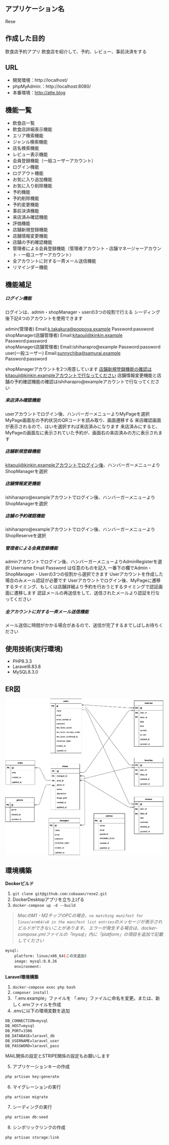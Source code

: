 ## アプリケーション名
Rese

## 作成した目的
飲食店予約アプリ
飲食店を紹介して、予約、レビュー、事前決済をする

## URL
- 開発環境：http://localhost/
- phpMyAdmin:：http://localhost:8080/
- 本番環境：http://atte.blog

## 機能一覧
- 飲食店一覧
- 飲食店詳細表示機能
- エリア検索機能
- ジャンル検索機能
- 店名検索機能
- レビュー表示機能
- 会員登録機能（一般ユーザーアカウント）
- ログイン機能
- ログアウト機能
- お気に入り追加機能
- お気に入り削除機能
- 予約機能
- 予約削除機能
- 予約変更機能
- 事前決済機能
- 来店済み確認機能
- 評価機能
- 店舗新規登録機能
- 店舗情報変更機能
- 店舗の予約確認機能
- 管理者による会員登録機能（管理者アカウント・店舗マネージャーアカウント・一般ユーザーアカウント）
- 全アカウントに対する一斉メール送信機能
- リマインダー機能

## 機能補足
##### ログイン機能
ログインは、admin・shopManager・userの3つの役割で行える
シーディング後下記4つのアカウントを使用できます

admin(管理者)  Email:k.takakura@poppoya.example Password:password  
shopManager(店舗管理者) Email:kitaouji@kinkin.example Password:password  
shopManager(店舗管理者) Email:ishiharapro@example Password:password  
user(一般ユーザー) Email:sunnychiba@samurai.example Password:password  

shopManagerアカウントを2つ用意しています
店舗新規登録機能の確認はkitaouji@kinkin.exampleアカウントで行なってください
店舗情報変更機能と店舗の予約確認機能の確認はishiharapro@exampleアカウントで行なってください
<br>

##### 来店済み確認機能
userアカウントでログイン後、ハンバーガーメニューよりMyPageを選択
MyPage画面左の予約状況のQRコードを読み取り、画面遷移する
来店確認画面が表示されるので、はいを選択すれば来店済みになります
来店済みにすると、MyPageの画面左に表示されていた予約が、画面右の来店済みの方に表示されます
<br>

##### 店舗新規登録機能
kitaouji@kinkin.exampleアカウントでログイン後、ハンバーガーメニューよりShopManagerを選択
<br>

##### 店舗情報変更機能
ishiharapro@exampleアカウントでログイン後、ハンバーガーメニューよりShopManagerを選択
<br>
#####  店舗の予約確認機能
ishiharapro@exampleアカウントでログイン後、ハンバーガーメニューよりShopReserveを選択
<br>

##### 管理者による会員登録機能
adminアカウントでログイン後、ハンバーガーメニューよりAdminRegisterを選択
Username Email Password は任意のものを記入
一番下の欄でAdmin・ShopManager・Userの3つの役割から選択できます
Userアカウントを作成した場合のみメール認証が必要です
Userアカウントでログイン後、MyPageに遷移するタイミング、もしくは店舗詳細より予約を行おうとするタイミングで認証画面に遷移します
認証メールの再送信をして、送信されたメールより認証を行なってください
<br>

##### 全アカウントに対する一斉メール送信機能
メール送信に時間がかかる場合があるので、送信が完了するまでしばしお待ちください

## 使用技術(実行環境)
- PHP8.3.3
- Laravel8.83.8
- MySQL8.3.0

## ER図
![alt text](rese.drawio-1.png)

## 環境構築
**Dockerビルド**
1. `git clone git@github.com:cobaaan/rese2.git`
2. DockerDesktopアプリを立ち上げる
3. `docker-compose up -d --build`

> *MacのM1・M2チップのPCの場合、`no matching manifest for linux/arm64/v8 in the manifest list entries`のメッセージが表示されビルドができないことがあります。
エラーが発生する場合は、docker-compose.ymlファイルの「mysql」内に「platform」の項目を追加で記載してください*
``` bash
mysql:
    platform: linux/x86_64(この文追加)
    image: mysql:8.0.26
    environment:
```

**Laravel環境構築**
1. `docker-compose exec php bash`
2. `composer install`
3. 「.env.example」ファイルを 「.env」ファイルに命名を変更。または、新しく.envファイルを作成
4. .envに以下の環境変数を追加
``` text
DB_CONNECTION=mysql
DB_HOST=mysql
DB_PORT=3306
DB_DATABASE=laravel_db
DB_USERNAME=laravel_user
DB_PASSWORD=laravel_pass
```
MAIL関係の設定とSTRIPE関係の設定もお願いします

5. アプリケーションキーの作成
``` bash
php artisan key:generate
```

6. マイグレーションの実行
``` bash
php artisan migrate
```

7. シーディングの実行
``` bash
php artisan db:seed
```

8. シンボリックリンクの作成
``` bash
php artisan storage:link
```